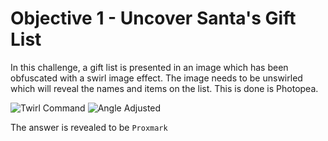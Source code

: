 # Objective 1 - Uncover Santa's Gift List
In this challenge, a gift list is presented in an image which has been obfuscated with a swirl image effect. The image needs to be unswirled which will reveal the names and items on the list. This is done is Photopea.

![Twirl Command](img/twirl_cmd.png)
![Angle Adjusted](img/angle_adjust.png)

The answer is revealed to be `Proxmark`